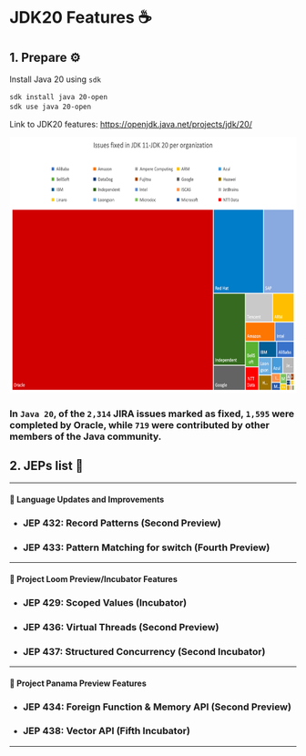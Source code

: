 # JDK20 Features ☕️

## 1. Prepare ⚙️

Install Java 20 using `sdk`

```bash
sdk install java 20-open
sdk use java 20-open
```

Link to JDK20 features: https://openjdk.java.net/projects/jdk/20/


<img alt="img.png" height="450" src="img.png" width="700"/>

### In `Java 20`, of the `2,314` JIRA issues marked as fixed, `1,595` were completed by Oracle, while `719` were contributed by other members of the Java community.

## 2. JEPs list 📄

---
#### 🔗 Language Updates and Improvements

* ### JEP 432: Record Patterns (Second Preview)
* ### JEP 433: Pattern Matching for switch (Fourth Preview)

---
#### 🔗 Project Loom Preview/Incubator Features

* ### JEP 429: Scoped Values (Incubator)
* ### JEP 436: Virtual Threads (Second Preview)
* ### JEP 437: Structured Concurrency (Second Incubator)

---
#### 🔗 Project Panama Preview Features

* ### JEP 434: Foreign Function & Memory API (Second Preview)
* ### JEP 438: Vector API (Fifth Incubator)

---
